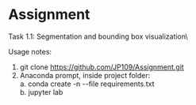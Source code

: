 # Assignment
Task 1.1: Segmentation and bounding box visualization\

Usage notes:
1. git clone https://github.com/JP109/Assignment.git
2. Anaconda prompt, inside project folder:\
a. conda create -n <environment-name> --file requirements.txt\
b. jupyter lab
